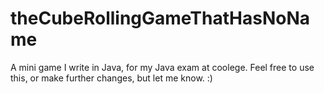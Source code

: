 theCubeRollingGameThatHasNoName
===============================

A mini game I write in Java, for my Java exam at coolege. Feel free to use this, or make further changes, but let me know. :)
